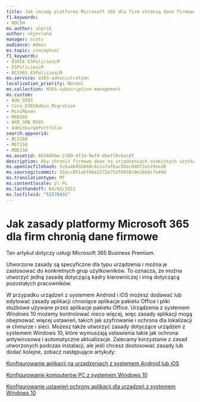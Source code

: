 ```yaml
---
title: Jak zasady platformy Microsoft 365 dla firm chronią dane firmowe
f1.keywords:
- NOCSH
ms.author: sharik
author: skjerland
manager: scotv
audience: Admin
ms.topic: conceptual
f1_keywords:
- O365E_ESPoliciesLM
- ESPoliciesLM
- BCS365_ESPoliciesLM
ms.service: o365-administration
localization_priority: Normal
ms.collection: M365-subscription-management
ms.custom:
- Adm_O365
- Core_O365Admin_Migration
- MiniMaven
- MSB365
- OKR_SMB_M365
- AdminSurgePortfolio
search.appverid:
- BCS160
- MET150
- MOE150
ms.assetid: 665485be-2389-4f1d-9ef8-dbef19c6acdf
description: Aby chronić firmowe dane na urządzeniach osobistych użytkowników, skorzystaj z zasad dotyczących określonych urządzeń i grup zabezpieczeń.
ms.openlocfilehash: 5c6a4b85b080c6c1afaf6ac5bec046f2a539ee20
ms.sourcegitcommit: 53acc851abf68e2272e75df0856c0e16b0c7e48d
ms.translationtype: MT
ms.contentlocale: pl-PL
ms.lasthandoff: 04/02/2021
ms.locfileid: "51578432"
---
```

# <a name="how-policies-in-microsoft-365-for-business-protect-company-data"></a>Jak zasady platformy Microsoft 365 dla firm chronią dane firmowe

Ten artykuł dotyczy usługi Microsoft 365 Business Premium.

Utworzone zasady są specyficzne dla typu urządzenia i można je zastosować do konkretnych grup użytkowników. To oznacza, że można utworzyć jedną zasadę dotyczącą kadry kierowniczej i inną dotyczącą pozostałych pracowników.
  
W przypadku urządzeń z systemem Android i iOS możesz dodawać lub edytować zasady aplikacji chroniące aplikacje pakietu Office i pliki służbowe używane przez aplikacje pakietu Office. Urządzenia z systemem Windows 10 możemy kontrolować nieco więcej, więc zasady aplikacji mogą obejmować więcej ustawień, takich jak szyfrowanie i ochrona dla lokalizacji w chmurze i sieci. Możesz także utworzyć zasady dotyczące urządzeń z systemem Windows 10, które wymuszają ustawienia takie jak ochrona antywirusowa i automatyczne aktualizacje. Zalecamy korzystanie z zasad utworzonych podczas instalacji, ale jeśli chcesz dostosować zasady lub dodać kolejne, zobacz następujące artykuły:
  
[Konfigurowanie aplikacji na urządzeniach z systemem Android lub iOS](app-protection-settings-for-android-and-ios.md)
  
[Konfigurowanie komputerów PC z systemem Windows 10](protection-settings-for-windows-10-pcs.md)
  
[Konfigurowanie ustawień ochrony aplikacji dla urządzeń z systemem Windows 10](protection-settings-for-windows-10-devices.md)
  


